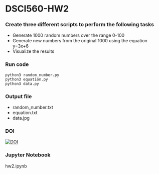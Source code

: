 # DSCI560-HW2

### Create three different scripts to perform the following tasks
- Generate 1000 random numbers over the range 0-100 
- Generate new numbers from the original 1000 using the equation y=3x+6 
- Visualize the results 


### Run code
``` 
python3 random_number.py
python3 equation.py 
python3 data.py
```

### Output file
- random_number.txt
- equation.txt
- data.jpg

### DOI
[![DOI](https://zenodo.org/badge/296792546.svg)](https://zenodo.org/badge/latestdoi/296792546)


### Jupyter Notebook
hw2.ipynb
